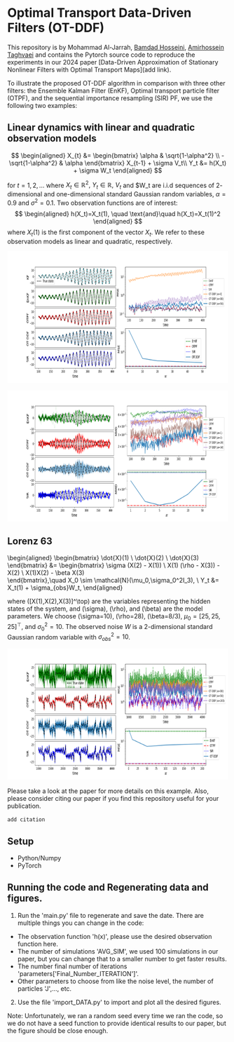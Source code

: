 # Optimal Transport Data-Driven Filters (OT-DDF)

This repository is by Mohammad Al-Jarrah, [Bamdad Hosseini](https://bamdadhosseini.org/), [Amirhossein Taghvaei](https://www.aa.washington.edu/facultyfinder/amir-taghvaei) and contains the Pytorch source code to reproduce the experiments in our 2024 paper [Data-Driven Approximation of Stationary Nonlinear Filters with Optimal Transport Maps](add link). 

To illustrate the proposed OT-DDF algorithm in comparison with three other filters: the Ensemble Kalman Filter (EnKF),
Optimal transport particle filter (OTPF), and the sequential importance resampling (SIR) PF, we use the following two examples:

## Linear dynamics with linear and quadratic observation models
$$
\begin{aligned}
        X_{t} &= \begin{bmatrix}
        \alpha & \sqrt{1-\alpha^2}
        \\
        -\sqrt{1-\alpha^2} & \alpha
    \end{bmatrix}
    X_{t-1} + \sigma V_t\\
    Y_t &= h(X_t) + \sigma W_t
\end{aligned}
$$

for $t=1,2,\dots$ where $X_t\in \mathbb{R}^2,~ Y_t \in \mathbb{R},~ V_t$ and $W_t are i.i.d sequences of $2$-dimensional and one-dimensional standard Gaussian random variables, $\alpha=0.9$ and $\sigma^2=0.1$. Two observation functions are of interest:
$$
\begin{aligned}
    h(X_t)=X_t(1), \quad \text{and}\quad  h(X_t)=X_t(1)^2
\end{aligned}
$$
where $X_t(1)$ is the first component of the vector $X_t$. We refer to these observation models as linear and quadratic, respectively.

<p align="center">
<img src="/images/X.png" width="1000" height="300">
</p>
<p align="center">
<img src="/images/XX.png" width="1000" height="300">
</p>

## Lorenz 63

\begin{aligned}
\begin{bmatrix}
    \dot{X}(1) \\ \dot{X}(2) \\ \dot{X}(3)
\end{bmatrix}
&= 
\begin{bmatrix}
    \sigma (X(2) - X(1)) \\
    X(1) (\rho - X(3)) - X(2) \\
    X(1)X(2) - \beta X(3)   
\end{bmatrix},\quad X_0 \sim \mathcal{N}(\mu_0,\sigma_0^2I_3),
\\
Y_t &= X_t(1) + \sigma_{obs}W_t,
\end{aligned}

where \([X(1),X(2),X(3)]^\top\) are the variables representing the hidden states of the system, and \(\sigma\), \(\rho\), and \(\beta\) are the model parameters. We choose \(\sigma=10\), \(\rho=28\), \(\beta=8/3\), $\mu_0 = [25,25,25]^\top$, and $\sigma_{0}^2=10$. The observed noise $W$ is a $2$-dimensional standard Gaussian random variable with $\sigma_{obs}^2=10$.

<p align="center">
<img src="/images/L63.png" width="1000" height="300">
</p>

Please take a look at the paper for more details on this example. Also, please consider citing our paper if you find this repository useful for your publication.

```
add citation
```

## Setup
* Python/Numpy
* PyTorch

## Running the code and Regenerating data and figures.
1. Run the 'main.py' file to regenerate and save the date. There are multiple things you can change in the code:
  - The observation function 'h(x)', please use the desired observation function here.
  - The number of simulations 'AVG_SIM', we used 100 simulations in our paper, but you can change that to a smaller number to get faster results.
  - The number final number of iterations 'parameters['Final_Number_ITERATION']'.
  - Other parameters to choose from like the noise level, the number of particles 'J',..., etc.
2. Use the file 'import_DATA.py' to import and plot all the desired figures.

Note: Unfortunately, we ran a random seed every time we ran the code, so we do not have a seed function to provide identical results to our paper, but the figure should be close enough.


